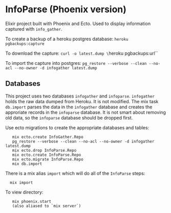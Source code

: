 # InfoParse (Phoenix version)

Elixir project built with Phoenix and Ecto. Used to display information captured with `info_gather`.

To create a backup of a heroku postgres database:
`heroku pgbackups:capture`

To download the capture:
`curl -o latest.dump \`heroku pgbackups:url\``

To import the capture into postgres:
`pg_restore --verbose --clean --no-acl --no-owner -d infogather latest.dump`

## Databases
This project uses two databases `infogather` and `infoparse`. `infogather` holds the raw data dumped from Heroku. It
is not modified. The mix task `db.import` parses the data in the `infogather` database and creates the approriate
records in the `infoparse` database. It is not smart about removing old data, so the `infoparse` database should be
dropped first.

Use ecto migrations to create the appropriate databases and tables:
```
   mix ecto.create InfoGather.Repo
   pg_restore --verbose --clean --no-acl --no-owner -d infogather latest.dump
   mix ecto.drop InfoParse.Repo
   mix ecto.create InfoParse.Repo
   mix ecto.migrate InfoParse.Repo
   mix db.import
```

There is a mix alias `import` which will do all of the `InfoParse` steps:
```
  mix import
```

To view directory:
```
   mix phoenix.start
   (also aliased to `mix server`)
```


